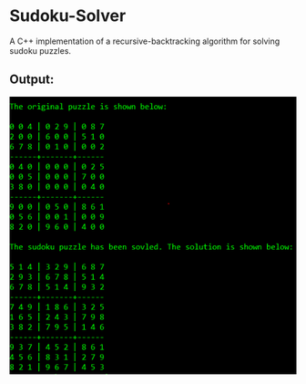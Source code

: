 # Sudoku-Solver

A C++ implementation of a recursive-backtracking algorithm for solving sudoku puzzles.

## Output:

![Image of Sudoku](https://github.com/abheekvimal/Sudoku-Solver/blob/master/Image.PNG)
